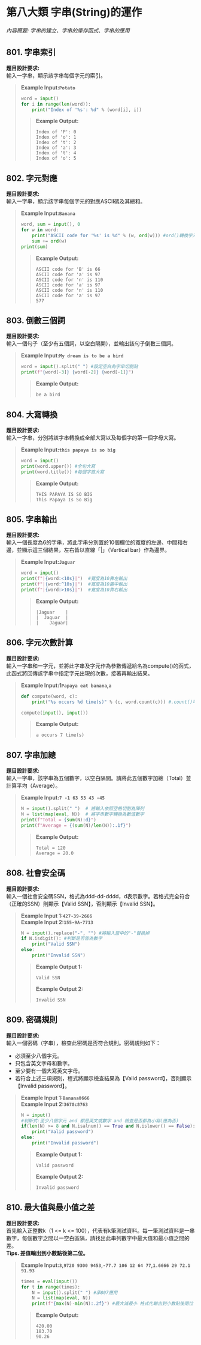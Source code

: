 # 第八大類 字串(String)的運作
###### 內容簡要: 字串的建立、字串的庫存函式、字串的應用

## 801. 字串索引
**題目設計要求:**  
輸入一字串，顯示該字串每個字元的索引。  
> **Example Input:`Potato`**  
> ```py
> word = input()
> for i in range(len(word)):
>     print("Index of '%s': %d" % (word[i], i))
> ```
>> **Example Output:**
>> ```
>> Index of 'P': 0
>> Index of 'o': 1
>> Index of 't': 2
>> Index of 'a': 3
>> Index of 't': 4
>> Index of 'o': 5
>> ```

## 802. 字元對應
**題目設計要求:**  
輸入一字串，顯示該字串每個字元的對應ASCII碼及其總和。
> **Example Input:`Banana`**  
> ```py
> word, sum = input(), 0
> for w in word:
>     print("ASCII code for '%s' is %d" % (w, ord(w))) #ord()轉換字元為ASCII
>     sum += ord(w)
> print(sum)
> ```
>> **Example Output:**
>> ```
>> ASCII code for 'B' is 66
>> ASCII code for 'a' is 97
>> ASCII code for 'n' is 110
>> ASCII code for 'a' is 97
>> ASCII code for 'n' is 110
>> ASCII code for 'a' is 97
>> 577
>> ```

## 803. 倒數三個詞
**題目設計要求:**  
輸入一個句子（至少有五個詞，以空白隔開），並輸出該句子倒數三個詞。
> **Example Input:`My dream is to be a bird`**  
> ```py
> word = input().split(" ") #設定空白為字串切割點
> print(f"{word[-3]} {word[-2]} {word[-1]}")
> ```
>> **Example Output:**
>> ```
>> be a bird
>> ```

## 804. 大寫轉換
**題目設計要求:**  
輸入一字串，分別將該字串轉換成全部大寫以及每個字的第一個字母大寫。  
> **Example Input:`this papaya is so big`**  
> ```py
> word = input()
> print(word.upper()) #全句大寫
> print(word.title()) #每個字首大寫
> ```
>> **Example Output:**
>> ```
>> THIS PAPAYA IS SO BIG
>> This Papaya Is So Big
>> ```

## 805. 字串輸出
**題目設計要求:**  
輸入一個長度為6的字串，將此字串分別置於10個欄位的寬度的左邊、中間和右邊，並顯示這三個結果，左右皆以直線「|」（Vertical bar）作為邊界。  
> **Example Input:`Jaguar`**  
> ```py
> word = input()
> print(f"|{word:<10s}|")  #寬度為10靠左輸出
> print(f"|{word:^10s}|")  #寬度為10置中輸出
> print(f"|{word:>10s}|")  #寬度為10靠右輸出
> ```
>> **Example Output:**
>> ```
>> |Jaguar    |
>> |  Jaguar  |
>> |    Jaguar| 
>> ```

## 806. 字元次數計算
**題目設計要求:**  
輸入一字串和一字元，並將此字串及字元作為參數傳遞給名為compute()的函式，此函式將回傳該字串中指定字元出現的次數，接著再輸出結果。
> **Example Input:1`Papaya eat banana`,`a`**  
> ```py
> def compute(word, c):
>     print("%s occurs %d time(s)" % (c, word.count(c))) #.count()可計算元素出現次數
> 
> compute(input(), input())
> ```
>> **Example Output:**
>> ```
>> a occurs 7 time(s)
>> ```

## 807. 字串加總
**題目設計要求:**  
輸入一字串，該字串為五個數字，以空白隔開。請將此五個數字加總（Total）並計算平均（Average）。
> **Example Input:`7 -1 63 53 43 -45`**  
> ```py
> N = input().split(" ")  # 將輸入依照空格切割為陣列
> N = list(map(eval, N))  # 將字串數字轉換為數值數字
> print(f"Total = {sum(N):d}")
> print(f"Average = {(sum(N)/len(N)):.1f}")
> ```
>> **Example Output:**
>> ```
>> Total = 120
>> Average = 20.0
>> ```

## 808. 社會安全碼
**題目設計要求:**  
輸入一個社會安全碼SSN，格式為ddd-dd-dddd，d表示數字。若格式完全符合（正確的SSN）則顯示【Valid SSN】，否則顯示【Invalid SSN】。
> **Example Input 1:`427-39-2666`**  
> **Example Input 2:`155-9A-7713`**  
> ```py
> N = input().replace("-", "") #將輸入當中的"-"替換掉
> if N.isdigit(): #判斷是否皆為數字
>     print("Valid SSN")
> else:
>     print("Invalid SSN")
> ```
>> **Example Output 1:**
>> ```
>> Valid SSN
>> ```
>> **Example Output 2:**
>> ```
>> Invalid SSN
>> ```

## 809. 密碼規則
**題目設計要求:**  
輸入一個密碼（字串），檢查此密碼是否符合規則。密碼規則如下：  
* 必須至少八個字元。  
* 只包含英文字母和數字。  
* 至少要有一個大寫英文字母。  
* 若符合上述三項規則，程式將顯示檢查結果為【Valid password】，否則顯示【Invalid password】。  
> **Example Input 1:`Banana0666`**  
> **Example Input 2:`3678c8763`**
> ```py
> N = input()
> #判斷式:至少八個字元 and 都是英文或數字 and 檢查是否都為小寫(應為否)
> if(len(N) >= 8 and N.isalnum() == True and N.islower() == False):
>     print("Valid password")
> else:
>     print("Invalid password")
> ```
>> **Example Output 1:**
>> ```
>> Valid password
>> ```
>> **Example Output 2:**
>> ```
>> Invalid password
>> ```

## 810. 最大值與最小值之差
**題目設計要求:**  
首先輸入正整數k（1 <= k <= 100），代表有k筆測試資料。每一筆測試資料是一串數字，每個數字之間以一空白區隔，請找出此串列數字中最大值和最小值之間的差。  
**Tips. 差值輸出到小數點後第二位。**
> **Example Input:`3`,`9720 9300 9453`,`-77.7 106 12 64 77`,`1.6666 29 72.1 91.93`**  
> ```py
> times = eval(input())
> for t in range(times):
>     N = input().split(" ") #承807應用
>     N = list(map(eval, N))
>     print(f"{max(N)-min(N):.2f}") #最大減最小 格式化輸出到小數點後兩位
> ```
>> **Example Output:**
>> ```
>> 420.00
>> 183.70
>> 90.26
>> ```

